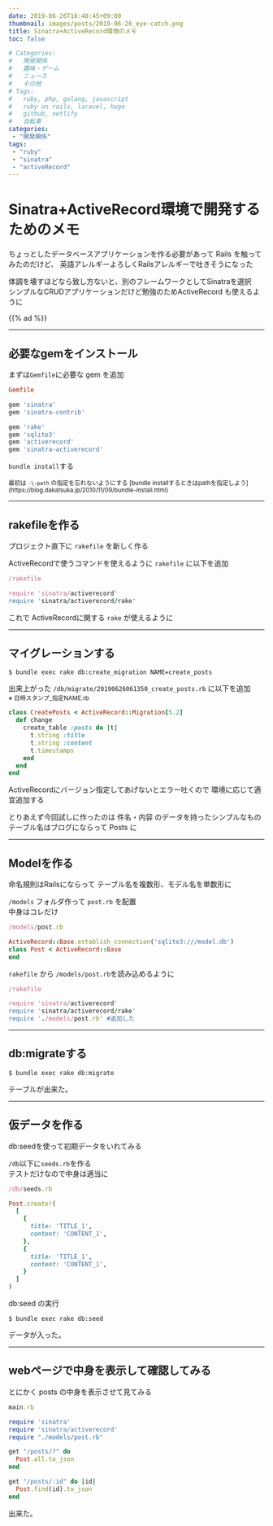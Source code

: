 ```yaml
---
date: 2019-06-26T16:48:45+09:00
thumbnail: images/posts/2019-06-26_eye-catch.png
title: Sinatra+ActiveRecord環境のメモ
toc: false

# Categories:
#   開発関係
#   趣味・ゲーム
#   ニュース
#   その他
# Tags:
#   ruby, php, golang, javascript
#   ruby on rails, laravel, hugo
#   github, netlify
#   自転車
categories:
 - "開発関係"
tags:
 - "ruby"
 - "sinatra"
 - "activeRecord"
---
```


# Sinatra+ActiveRecord環境で開発するためのメモ

ちょっとしたデータベースアプリケーションを作る必要があって Rails を触ってみたのだけど、
英語アレルギーよろしくRailsアレルギーで吐きそうになった  

体調を壊すほどなら致し方ないと、別のフレームワークとしてSinatraを選択  
シンプルなCRUDアプリケーションだけど勉強のためActiveRecord も使えるように

{{% ad %}}

* * *

## 必要なgemをインストール
まずは<code>Gemfile</code>に必要な gem を追加

```ruby
Gemfile

gem 'sinatra'
gem 'sinatra-contrib'

gem 'rake'
gem 'sqlite3'
gem 'activerecord'
gem 'sinatra-activerecord'
```

<code>bundle install</code>する

<small>
最初は <code>-\-path</code> の指定を忘れないようにする  
[bundle installするときはpathを指定しよう](https://blog.dakatsuka.jp/2010/11/09/bundle-install.html)
</small>

* * *

## rakefileを作る
プロジェクト直下に <code>rakefile</code> を新しく作る

ActiveRecordで使うコマンドを使えるように <code>rakefile</code> に以下を追加

```ruby
/rakefile

require 'sinatra/activerecord'
require 'sinatra/activerecord/rake'
```

これで ActiveRecordに関する <code>rake</code> が使えるように

* * *

## マイグレーションする

```
$ bundle exec rake db:create_migration NAME=create_posts
```

出来上がった <code>/db/migrate/20190626061350_create_posts.rb</code> に以下を追加  
<small>※ 日時スタンプ_指定NAME.rb</small>

```ruby
class CreatePosts < ActiveRecord::Migration[5.2]
  def change
    create_table :posts do |t|
      t.string :title
      t.string :content
      t.timestamps
    end
  end
end
```

ActiveRecordにバージョン指定してあげないとエラー吐くので
環境に応じて適宜追加する

とりあえず今回試しに作ったのは 件名・内容 のデータを持ったシンプルなもの  
テーブル名はブログにならって Posts に

* * *

## Modelを作る

命名規則はRailsにならって テーブル名を複数形、モデル名を単数形に

<code>/models</code> フォルダ作って <code>post.rb</code> を配置  
中身はコレだけ

```ruby
/models/post.rb

ActiveRecord::Base.establish_connection('sqlite3:///model.db')
class Post < ActiveRecord::Base 
end
```

<code>rakefile</code> から <code>/models/post.rb</code>を読み込めるように

```ruby
/rakefile

require 'sinatra/activerecord'
require 'sinatra/activerecord/rake'
require './models/post.rb' #追加した
```

* * *

## db:migrateする

```
$ bundle exec rake db:migrate
```

テーブルが出来た。

* * *

## 仮データを作る

db:seedを使って初期データをいれてみる

<code>/db</code>以下に<code>seeds.rb</code>を作る  
テストだけなので中身は適当に

```ruby
/db/seeds.rb 

Post.create!(
  [
    {
      title: 'TITLE_1',
      content: 'CONTENT_1',
    },
    {
      title: 'TITLE_1',
      content: 'CONTENT_1',
    }
  ]
)
```

db:seed の実行

```
$ bundle exec rake db:seed
```

データが入った。

* * *

## webページで中身を表示して確認してみる

とにかく posts の中身を表示させて見てみる

```ruby
main.rb

require 'sinatra'
require 'sinatra/activerecord'
require "./models/post.rb"

get "/posts/?" do
  Post.all.to_json
end

get "/posts/:id" do |id|
  Post.find(id).to_json
end
```

出来た。